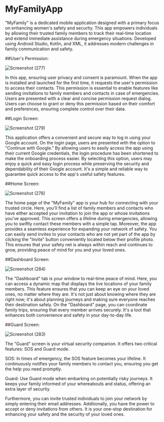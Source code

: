 # MyFamilyApp
"MyFamily" is a dedicated mobile application designed with a primary focus on enhancing women's safety and security. This app empowers individuals by allowing their trusted family members to track their real-time location and extend immediate assistance during emergency situations. Developed using Android Studio, Kotlin, and XML, it addresses modern challenges in family communication and safety.




##User's Permission:



![Screenshot (277)](https://github.com/shreyakhapekar24/MyFamilyApp/assets/97623859/1fedb0cf-0b89-4d0b-9e72-83770b9f7624)




In this app, ensuring user privacy and consent is paramount. When the app is installed and launched for the first time, it requests the user's permission to access their contacts. This permission is essential to enable features like sending invitations to family members and contacts in case of emergencies. Users are presented with a clear and concise permission request dialog. Users can choose to grant or deny this permission based on their comfort and preferences, ensuring complete control over their data.




##Login Screen: 

![Screenshot (279)](https://github.com/shreyakhapekar24/MyFamilyApp/assets/97623859/dc8da91d-2297-437c-82cd-15a076fbf856)

This application offers a convenient and secure way to log in using your Google account. On the login page, users are presented with the option to "Continue with Google." By allowing users to easily access the app using their current Google credentials, the login procedure has been shortened to make the onboarding process easier. By selecting this option, users may enjoy a quick and easy login process while preserving the security and dependability of their Google account. It's a simple and reliable way to guarantee quick access to the app's useful safety features.



##Home Screen:

![Screenshot (278)](https://github.com/shreyakhapekar24/MyFamilyApp/assets/97623859/538c04f6-0371-4818-8f42-c12fd983557f)

The home page of the "MyFamily" app is your hub for connecting with your trusted circle. Here, you'll find a list of family members and contacts who have either accepted your invitation to join the app or whose invitations you've approved. This screen offers a lifeline during emergencies, allowing you to swiftly contact these members with a simple tap. Moreover, the app provides a seamless experience for expanding your network of safety. You can easily send invites to your contacts who are not yet part of the app by clicking the "Invite" button conveniently located below their profile photo. This ensures that your safety net is always within reach and continues to grow, providing peace of mind for you and your loved ones.




##Dashboard Screen:

![Screenshot (284)](https://github.com/shreyakhapekar24/MyFamilyApp/assets/97623859/21194059-a627-4f33-87a6-99e91586d5aa)

The "Dashboard" tab is your window to real-time peace of mind. Here, you can access a dynamic map that displays the live locations of your family members. This feature ensures that you can keep an eye on your loved ones, no matter where they are.
It's not just about knowing where they are right now; it's about planning journeys and making sure everyone reaches their destination safely.  On the "Dashboard" page, you can coordinate family trips, ensuring that every member arrives securely. It's a tool that enhances both convenience and safety in your day-to-day life.




##Guard Screen:

![Screenshot (283)](https://github.com/shreyakhapekar24/MyFamilyApp/assets/97623859/3a5889b7-9fbd-4a68-a4cb-f5768da51c4c)

The "Guard" screen  is your virtual security companion. It offers two critical features: SOS and Guard mode.

SOS: In times of emergency, the SOS feature becomes your lifeline. It continuously notifies your family members to contact you, ensuring you get the help you need promptly.

Guard: Use Guard mode when embarking on potentially risky journeys. It keeps your family informed of your whereabouts and status, offering an extra layer of security.

Furthermore, you can invite trusted individuals to join your network by simply entering their email addresses. Additionally, you have the power to accept or deny invitations from others. It is your one-stop destination for enhancing your safety and the security of your loved ones.
